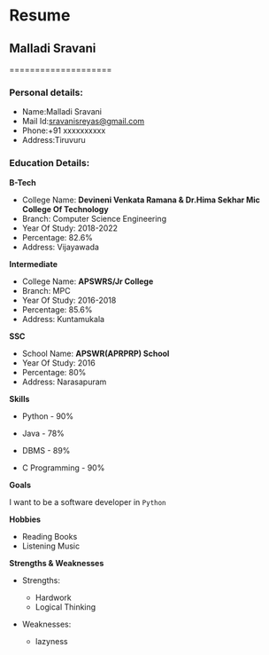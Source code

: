 # Resume

## Malladi Sravani
====================

### Personal details:

- Name:Malladi Sravani<br>
- Mail Id:sravanisreyas@gmail.com<br>
- Phone:+91 xxxxxxxxxx<br>
- Address:Tiruvuru<br>
### Education Details:

**B-Tech**

- College Name: __Devineni Venkata Ramana & Dr.Hima Sekhar Mic College Of Technology__<br>
- Branch: Computer Science Engineering<br>
- Year Of Study: 2018-2022<br>
- Percentage: 82.6%<br>
- Address: Vijayawada<br>

**Intermediate**

- College Name: __APSWRS/Jr College__<br>
- Branch: MPC<br>
- Year Of Study: 2016-2018<br>
- Percentage: 85.6%<br>
- Address: Kuntamukala<br>

**SSC**
- School Name: __APSWR(APRPRP) School__<br>
- Year Of Study: 2016<br>
- Percentage: 80%<br>
- Address: Narasapuram<br>

**Skills**

- Python - 90%

- Java - 78%

- DBMS - 89%

- C Programming - 90%

**Goals**

I want to be a software developer in `Python`

**Hobbies**

- Reading Books<br>
- Listening Music<br>
 
**Strengths & Weaknesses**

- Strengths:

    - Hardwork<br>
    - Logical Thinking<br>
    
- Weaknesses:

    - lazyness




     
